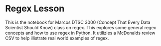 # Regex Lesson
This is the notebook for Marcos DTSC 3000 (Concept That Every Data Scientist Should Know) class on regex. This explores some general regex concepts and how to use regex in Python. It utilizies a McDonalds review CSV to help illistrate real world examples of regex.